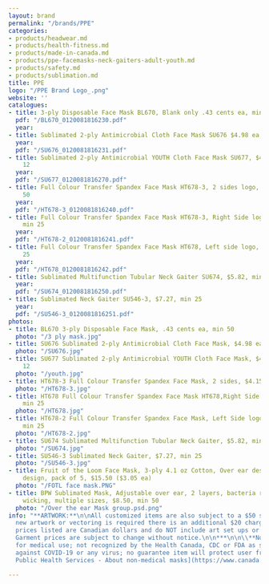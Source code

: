 ```yaml
---
layout: brand
permalink: "/brands/PPE"
categories:
- products/headwear.md
- products/health-fitness.md
- products/made-in-canada.md
- products/ppe-facemasks-neck-gaiters-adult-youth.md
- products/safety.md
- products/sublimation.md
title: PPE
logo: "/PPE Brand Logo_.png"
website: ''
catalogues:
- title: 3-ply Disposable Face Mask BL670, Blank only .43 cents ea, min 50
  pdf: "/BL670_0120081816230.pdf"
  year: 
- title: Sublimated 2-ply Antimicrobial Cloth Face Mask SU676 $4.98 ea, min 12
  year: 
  pdf: "/SU676_0120081816231.pdf"
- title: Sublimated 2-ply Antimicrobial YOUTH Cloth Face Mask SU677, $4.15 ea, min
    12
  year: 
  pdf: "/SU677_0120081816270.pdf"
- title: Full Colour Transfer Spandex Face Mask HT678-3, 2 sides logo, $4.15 ea, min
    50
  year: 
  pdf: "/HT678-3_0120081816240.pdf"
- title: Full Colour Transfer Spandex Face Mask HT678-3, Right Side logo, $2.48 ea,
    min 25
  year: 
  pdf: "/HT678-2_0120081816241.pdf"
- title: Full Colour Transfer Spandex Face Mask HT678, Left side logo, $2.48, min
    25
  year: 
  pdf: "/HT678_0120081816242.pdf"
- title: Sublimated Multifunction Tubular Neck Gaiter SU674, $5.82, min 12
  year: 
  pdf: "/SU674_0120081816250.pdf"
- title: Sublimated Neck Gaiter SU546-3, $7.27, min 25
  year: 
  pdf: "/SU546-3_0120081816251.pdf"
photos:
- title: BL670 3-ply Disposable Face Mask, .43 cents ea, min 50
  photo: "/3 ply mask.jpg"
- title: SU676 Sublimated 2-ply Antimicrobial Cloth Face Mask, $4.98 ea, min 12
  photo: "/SU676.jpg"
- title: SU677 Sublimated 2-ply Antimicrobial YOUTH Cloth Face Mask, $4.15 ea, min
    12
  photo: "/youth.jpg"
- title: HT678-3 Full Colour Transfer Spandex Face Mask, 2 sides, $4.15 ea, min 50
  photo: "/HT678-3.jpg"
- title: HT678 Full Colour Transfer Spandex Face Mask HT678,Right Side logo, $2.48,
    min 25
  photo: "/HT678.jpg"
- title: HT678-2 Full Colour Transfer Spandex Face Mask, Left Side logo, $2.48 ea,
    min 25
  photo: "/HT678-2.jpg"
- title: SU674 Sublimated Multifunction Tubular Neck Gaiter, $5.82, min 12
  photo: "/SU674.jpg"
- title: SU546-3 Sublimated Neck Gaiter, $7.27, min 25
  photo: "/SU546-3.jpg"
- title: Fruit of the Loom Face Mask, 3-ply 4.1 oz Cotton, Over ear design, Printable
    design, pack of 5, $15.50 ($3.05 ea)
  photo: "/FOTL face mask.PNG"
- title: BPW Sublimated Mask, Adjustable over ear, 2 layers, bacteria resistant, moisture
    wicking, multiple sizes, $8.50, min 50
  photo: "/Over the ear Mask group.psd.png"
info: "**ARTWORK:**\n\nAll customized items are also subject to a $50 set up charge.\n\nIf
  new artwork or vectoring is required there is an additional $20 charge.  \n\n***\n\nAll
  prices listed are Canadian dollars and do NOT include art set ups or vectoring.
  Garment prices are subject to change without notice.\n\n***\n\n\\**Note: Not intended
  for medical use; not recognized by the Health Canada, CDC or FDA as safe or effective
  against COVID-19 or any virus; no guarantee item will protect user from any illness.\n\n[Canada
  Public Health Services - About non-medical masks](https://www.canada.ca/en/public-health/services/diseases/2019-novel-coronavirus-infection/prevention-risks/about-non-medical-masks-face-coverings.html)"

---
```

